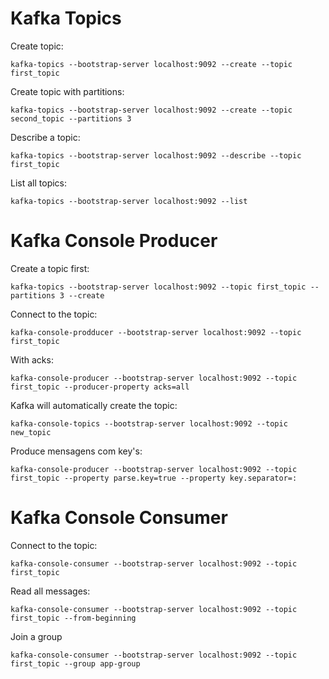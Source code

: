 # Kafka Topics

Create topic:
```
kafka-topics --bootstrap-server localhost:9092 --create --topic first_topic
```

Create topic with partitions:
```
kafka-topics --bootstrap-server localhost:9092 --create --topic second_topic --partitions 3
``` 

Describe a topic:
```
kafka-topics --bootstrap-server localhost:9092 --describe --topic first_topic
```

List all topics:
```
kafka-topics --bootstrap-server localhost:9092 --list 
```

# Kafka Console Producer
Create a topic first:
```
kafka-topics --bootstrap-server localhost:9092 --topic first_topic --partitions 3 --create
```

Connect to the topic:
```
kafka-console-prodducer --bootstrap-server localhost:9092 --topic first_topic
```

With acks:
```
kafka-console-producer --bootstrap-server localhost:9092 --topic first_topic --producer-property acks=all
```

Kafka will automatically create the topic:
```
kafka-console-topics --bootstrap-server localhost:9092 --topic new_topic
```

Produce mensagens com key's:
```
kafka-console-producer --bootstrap-server localhost:9092 --topic first_topic --property parse.key=true --property key.separator=:
```

# Kafka Console Consumer
Connect to the topic:
```
kafka-console-consumer --bootstrap-server localhost:9092 --topic first_topic 
```

Read all messages:
```
kafka-console-consumer --bootstrap-server localhost:9092 --topic first_topic --from-beginning
```

Join a group
```
kafka-console-consumer --bootstrap-server localhost:9092 --topic first_topic --group app-group
```
